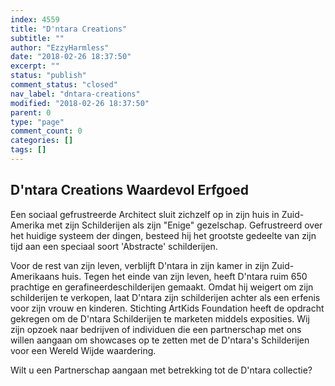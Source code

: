 ```yaml
---
index: 4559
title: "D'ntara Creations"
subtitle: ""
author: "EzzyHarmless"
date: "2018-02-26 18:37:50"
excerpt: ""
status: "publish"
comment_status: "closed"
nav_label: "dntara-creations"
modified: "2018-02-26 18:37:50"
parent: 0
type: "page"
comment_count: 0
categories: []
tags: []
---
```


## D'ntara Creations <span class="has-text-calm is-size-4">Waardevol Erfgoed</span>

Een sociaal gefrustreerde Architect sluit zichzelf op in zijn huis in Zuid-Amerika met zijn Schilderijen als zijn "Enige" gezelschap. Gefrustreerd over het huidige systeem der dingen, besteed hij het grootste gedeelte van zijn tijd aan een speciaal soort 'Abstracte' schilderijen.

Voor de rest van zijn leven, verblijft D'ntara in zijn kamer in zijn Zuid-Amerikaans huis. Tegen het einde van zijn leven, heeft D'ntara ruim 650 prachtige en gerafineerdeschilderijen gemaakt. Omdat hij weigert om zijn schilderijen te verkopen, laat D'ntara zijn schilderijen achter als een erfenis voor zijn vrouw en kinderen. Stichting ArtKids Foundation heeft de opdracht gekregen om de D'ntara Schilderijen te marketen middels exposities. Wij zijn opzoek naar bedrijven of individuen die een partnerschap met ons willen aangaan om showcases op te zetten met de D'ntara's Schilderijen voor een Wereld Wijde waardering.

Wilt u een Partnerschap aangaan met betrekking tot de D'ntara collectie?